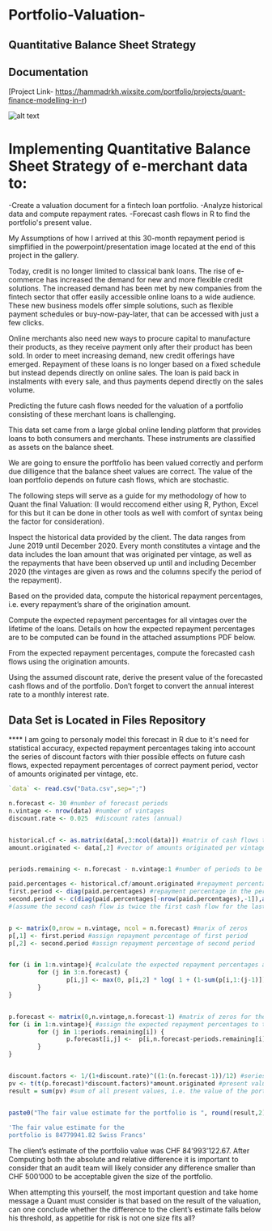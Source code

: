 # Portfolio-Valuation-
## Quantitative Balance Sheet Strategy

## Documentation

[Project Link- https://hammadrkh.wixsite.com/portfolio/projects/quant-finance-modelling-in-r)

![alt text](https://static.wixstatic.com/media/d2757e_45999389e3204757bc67eb0d8e3b3301~mv2.png/v1/fill/w_1408,h_677,al_c,q_90,enc_auto/d2757e_45999389e3204757bc67eb0d8e3b3301~mv2.png/to/img.png)

# Implementing Quantitative Balance Sheet Strategy of e-merchant data to:

-Create a valuation document for a fintech loan portfolio.
-Analyze historical data and compute repayment rates.
-Forecast cash flows in R to find the portfolio's present value.

My Assumptions of how I arrived at this 30-month repayment period is simpflified in the powerpoint/presentation image located at the end of this project in the gallery.



Today, credit is no longer limited to classical bank loans. The rise of e-commerce has increased the demand for new and more flexible credit solutions. The increased demand has been met by new companies from the fintech sector that offer easily accessible online loans to a wide audience. These new business models offer simple solutions, such as flexible payment schedules or buy-now-pay-later, that can be accessed with just a few clicks. 


Online merchants also need new ways to procure capital to manufacture their products, as they receive payment only after their product has been sold. In order to meet increasing demand, new credit offerings have emerged. Repayment of these loans is no longer based on a fixed schedule but instead depends directly on online sales. The loan is paid back in instalments with every sale, and thus payments depend directly on the sales volume. 


Predicting the future cash flows needed for the valuation of a portfolio consisting of these merchant loans is challenging. 


This data set came from a large global online lending platform that provides loans to both consumers and merchants. These instruments are classified as assets on the balance sheet.

 

We are going to ensure the porftfolio has been valued correctly and perform due dilligence that the balance sheet values are correct. The value of the loan portfolio depends on future cash flows, which are stochastic. 


The following steps will serve as a guide for my methodology of how to Quant the final Valuation: (I would reccomend either using R, Python, Excel for this but it can be done in other tools as well with comfort of syntax being the factor for consideration). 


Inspect the historical data provided by the client. The data ranges from June 2019 until December 2020. Every month constitutes a vintage and the data includes the loan amount that was originated per vintage, as well as the repayments that have been observed up until and including December 2020 (the vintages are given as rows and the columns specify the period of the repayment).

Based on the provided data, compute the historical repayment percentages, i.e. every repayment’s share of the origination amount.

Compute the expected repayment percentages for all vintages over the lifetime of the loans. Details on how the expected repayment percentages are to be computed can be found in the attached assumptions PDF below.

From the expected repayment percentages, compute the forecasted cash flows using the origination amounts.

Using the assumed discount rate, derive the present value of the forecasted cash flows and of the portfolio. Don’t forget to convert the annual interest rate to a monthly interest rate.

## Data Set is Located in Files Repository

**** I am going to personaly model this forecast in R due to it's need for statistical accuracy, expected repayment percentages taking into account the series of discount factors with thier possible effects on future cash flows, expected repayment percentages of correct payment period, vector of amounts originated per vintage, etc.

```R
`data` <- read.csv("Data.csv",sep=";") 

n.forecast <- 30 #number of forecast periods
n.vintage <- nrow(data) #number of vintages
discount.rate <- 0.025  #discount rates (annual)


historical.cf <- as.matrix(data[,3:ncol(data)]) #matrix of cash flows that have already been observed
amount.originated <- data[,2] #vector of amounts originated per vintage


periods.remaining <- n.forecast - n.vintage:1 #number of periods to be forecasted per vintage

paid.percentages <- historical.cf/amount.originated #repayment percentage, i.e. historical payments as a percentage of the originated amount per vintage
first.period <- diag(paid.percentages) #repayment percentage in the period that the loans were originated per vintage
second.period <- c(diag(paid.percentages[-nrow(paid.percentages),-1]),as.numeric(paid.percentages[n.vintage,n.vintage]*2)) #cash flow percentage in the period after the loans were originated per vintage
#(assume the second cash flow is twice the first cash flow for the last vintage)


p <- matrix(0,nrow = n.vintage, ncol = n.forecast) #marix of zeros
p[,1] <- first.period #assign repayment percentage of first period
p[,2] <- second.period #assign repayment percentage of second period


for (i in 1:n.vintage){ #calculate the expected repayment percentages according to the formula (columns are to be interpreted as periods since origination and not months)
        for (j in 3:n.forecast) {
                p[i,j] <- max(0, p[i,2] * log( 1 + (1-sum(p[i,1:(j-1)]))) * (1-(j-1)/n.forecast) )
        }
}


p.forecast <- matrix(0,n.vintage,n.forecast-1) #matrix of zeros for the forecasted xpected repayment percentagess (each column corresponds to a period in the future, starting in January 2021)
for (i in 1:n.vintage){ #assign the expected repayment percentages to the correct periods
        for (j in 1:periods.remaining[i]) {
                p.forecast[i,j] <-  p[i,n.forecast-periods.remaining[i]+j]    
        }  
}


discount.factors <- 1/(1+discount.rate)^((1:(n.forecast-1))/12) #series of discount factors 
pv <- t(t(p.forecast)*discount.factors)*amount.originated #present value of forecasted cash flows   
result = sum(pv) #sum of all present values, i.e. the value of the portfolio


paste0("The fair value estimate for the portfolio is ", round(result,2)," Swiss Francs")
 
'The fair value estimate for the 
portfolio is 84779941.82 Swiss Francs'
```
The client’s estimate of the portfolio value was CHF 84’993’122.67. After Computing both the absolute and relative difference it is important to consider that an audit team will likely consider any difference smaller than CHF 500’000 to be acceptable given the size of the portfolio. 


When attempting this yourself, the most important question and take home message a Quant must consider is that based on the result of the valuation, can one conclude whether the difference to the client’s estimate falls below his threshold, as appetitie for risk is not one size fits all? 
